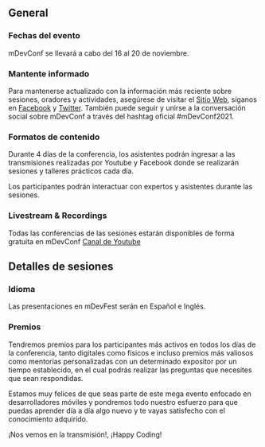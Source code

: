 ## General

### Fechas del evento

mDevConf se llevará a cabo del 16 al 20 de noviembre.

### Mantente informado

Para mantenerse actualizado con la información más reciente sobre sesiones, oradores y actividades, asegúrese de visitar el [Sitio Web](https://mdevconf.tech/), síganos en [Facebook](https://www.facebook.com/mDevConfBO) y [Twitter](https://twitter.com/mDevConfBO?s=20). También puede seguir y unirse a la conversación social sobre mDevConf a través del hashtag oficial #mDevConf2021.

### Formatos de contenido

Durante 4 días de la conferencia, los asistentes podrán ingresar a las transmisiones realizadas por Youtube y Facebook donde se realizarán sesiones y talleres prácticos cada día.

Los participantes podrán interactuar con expertos y asistentes durante las sesiones.

### Livestream & Recordings

Todas las conferencias de las sesiones estarán disponibles de forma gratuita en mDevConf [Canal de Youtube](https://www.youtube.com/channel/UCZM4yzVYpnlLXYDl3vELXrA)


## Detalles de sesiones

### Idioma

Las presentaciones en mDevFest serán en Español e Inglés.

### Premios

Tendremos premios para los participantes más activos en todos los días de la conferencia, tanto digitales como físicos e incluso premios más valiosos como mentorías personalizadas con un determinado expositor por un tiempo establecido, en el cual podrás realizar las preguntas que necesites que sean respondidas.

Estamos muy felices de que seas parte de este mega evento enfocado en desarrolladores móviles y pondremos todo nuestro esfuerzo para que puedas aprender día a día algo nuevo y te vayas satisfecho con el conocimiento adquirido.

¡Nos vemos en la transmisión!, ¡Happy Coding!
